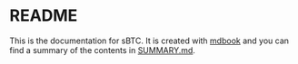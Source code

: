 # README

This is the documentation for sBTC. It is created with [mdbook](https://rust-lang.github.io/mdBook/index.html) and you can find a summary of the contents in [SUMMARY.md](./src/SUMMARY.md).
